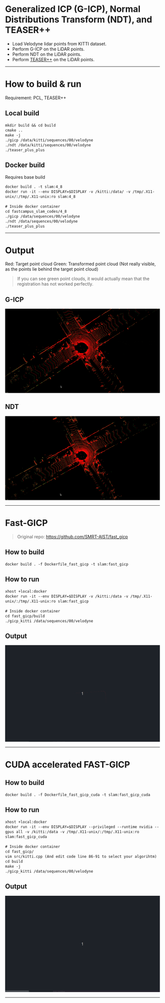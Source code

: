 # Generalized ICP (G-ICP), Normal Distributions Transform (NDT), and TEASER++

- Load Velodyne lidar points from KITTI dataset.
- Perform G-ICP on the LiDAR points.
- Perform NDT on the LiDAR points.
- Perform [TEASER++](https://github.com/MIT-SPARK/TEASER-plusplus) on the LiDAR points.

---

# How to build & run

Requirement: PCL, TEASER++

## Local build

```
mkdir build && cd build
cmake ..
make -j
./gicp /data/kitti/sequences/00/velodyne
./ndt /data/kitti/sequences/00/velodyne
./teaser_plus_plus
```

## Docker build 

Requires base build

```
docker build . -t slam:4_8
docker run -it --env DISPLAY=$DISPLAY -v /kitti:/data/ -v /tmp/.X11-unix/:/tmp/.X11-unix:ro slam:4_8

# Inside docker container
cd fastcampus_slam_codes/4_8
./gicp /data/sequences/00/velodyne
./ndt /data/sequences/00/velodyne
./teaser_plus_plus
```

---

# Output

Red: Target point cloud
Green: Transformed point cloud (Not really visible, as the points lie behind the target point cloud)

> If you can see green point clouds, it would actually mean that the registration has not worked perfectly.

## G-ICP

![gicp](./gicp.gif)

## NDT

![ndt](./ndt.gif)

---

# Fast-GICP

> Original repo: https://github.com/SMRT-AIST/fast_gicp

## How to build

```
docker build . -f Dockerfile_fast_gicp -t slam:fast_gicp
```

## How to run

```
xhost +local:docker
docker run -it --env DISPLAY=$DISPLAY -v /kitti:/data -v /tmp/.X11-unix/:/tmp/.X11-unix:ro slam:fast_gicp

# Inside docker container
cd fast_gicp/build
./gicp_kitti /data/sequences/00/velodyne
```

## Output

![](./fast_gicp.gif)

---

# CUDA accelerated FAST-GICP

## How to build

```
docker build . -f Dockerfile_fast_gicp_cuda -t slam:fast_gicp_cuda
```

## How to run

```
xhost +local:docker
docker run -it --env DISPLAY=$DISPLAY --privileged --runtime nvidia --gpus all -v /kitti:/data -v /tmp/.X11-unix/:/tmp/.X11-unix:ro slam:fast_gicp_cuda

# Inside docker container
cd fast_gicp/
vim src/kitti.cpp (And edit code line 86-91 to select your algorihtm)
cd build
make -j
./gicp_kitti /data/sequences/00/velodyne
```

## Output

![](./ndt_cuda.gif)

---
